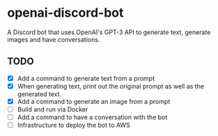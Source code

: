 # openai-discord-bot

A Discord bot that uses OpenAI's GPT-3 API to generate text, generate images and have conversations.

## TODO

- [x] Add a command to generate text from a prompt
- [x] When generating text, print out the original prompt as well as the generated text.
- [x] Add a command to generate an image from a prompt
- [ ] Build and run via Docker
- [ ] Add a command to have a conversation with the bot
- [ ] Infrastructure to deploy the bot to AWS
